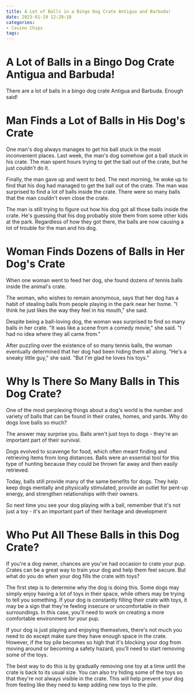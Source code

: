```yaml
---
title: A Lot of Balls in a Bingo Dog Crate Antigua and Barbuda!
date: 2023-01-19 12:29:18
categories:
- Casino Chips
tags:
---
```



#  A Lot of Balls in a Bingo Dog Crate Antigua and Barbuda!

There are a lot of balls in a bingo dog crate Antigua and Barbuda. Enough said!

#  Man Finds a Lot of Balls in His Dog's Crate

One man's dog always manages to get his ball stuck in the most inconvenient places. Last week, the man's dog somehow got a ball stuck in his crate. The man spent hours trying to get the ball out of the crate, but he just couldn't do it. 

Finally, the man gave up and went to bed. The next morning, he woke up to find that his dog had managed to get the ball out of the crate. The man was surprised to find a lot of balls inside the crate. There were so many balls that the man couldn't even close the crate. 

The man is still trying to figure out how his dog got all those balls inside the crate. He's guessing that his dog probably stole them from some other kids at the park. Regardless of how they got there, the balls are now causing a lot of trouble for the man and his dog.

#  Woman Finds Dozens of Balls in Her Dog's Crate

When one woman went to feed her dog, she found dozens of tennis balls inside the animal's crate.

The woman, who wishes to remain anonymous, says that her dog has a habit of stealing balls from people playing in the park near her home. "I think he just likes the way they feel in his mouth," she said.

Despite being a ball-loving dog, the woman was surprised to find so many balls in her crate. "It was like a scene from a comedy movie," she said. "I had no idea where they all came from."

After puzzling over the existence of so many tennis balls, the woman eventually determined that her dog had been hiding them all along. "He's a sneaky little guy," she said. "But I'm glad he loves his toys."

#  Why Is There So Many Balls in This Dog Crate?

One of the most perplexing things about a dog's world is the number and variety of balls that can be found in their crates, homes, and yards. Why do dogs love balls so much?

The answer may surprise you. Balls aren't just toys to dogs - they're an important part of their survival.

Dogs evolved to scavenge for food, which often meant finding and retrieving items from long distances. Balls were an essential tool for this type of hunting because they could be thrown far away and then easily retrieved.

Today, balls still provide many of the same benefits for dogs. They help keep dogs mentally and physically stimulated, provide an outlet for pent-up energy, and strengthen relationships with their owners.

So next time you see your dog playing with a ball, remember that it's not just a toy - it's an important part of their heritage and development

#  Who Put All These Balls in this Dog Crate?

If you're a dog owner, chances are you've had occasion to crate your pup. Crates can be a great way to train your dog and help them feel secure. But what do you do when your dog fills the crate with toys?

The first step is to determine why the dog is doing this. Some dogs may simply enjoy having a lot of toys in their space, while others may be trying to tell you something. If your dog is constantly filling their crate with toys, it may be a sign that they're feeling insecure or uncomfortable in their surroundings. In this case, you'll need to work on creating a more comfortable environment for your pup.

If your dog is just playing and enjoying themselves, there's not much you need to do except make sure they have enough space in the crate. However, if the toy pile becomes so high that it's blocking your dog from moving around or becoming a safety hazard, you'll need to start removing some of the toys.

The best way to do this is by gradually removing one toy at a time until the crate is back to its usual size. You can also try hiding some of the toys so that they're not always visible in the crate. This will help prevent your dog from feeling like they need to keep adding new toys to the pile.
